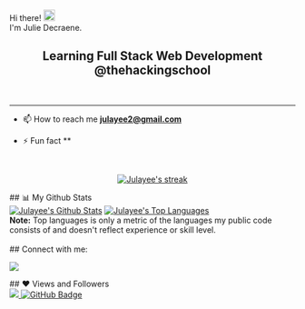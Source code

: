 <br>Hi there! <img src="https://user-images.githubusercontent.com/42378118/110234147-e3259600-7f4e-11eb-95be-0c4047144dea.gif" width="20"><br>
I'm Julie Decraene.<br>
<h2 align="center">Learning Full Stack Web Development @thehackingschool</h2> <br>
<!--
- 👯 I’m looking to collaborate on **OpenSource Projects**

- 👨‍💻 All of my projects are available at **[My Portfolio](https://julayee.com)**

I'm a software engineer with a love for frontend web development. I'm currently working with React to create easy-to-use and beautiful web apps. I strive to make the technology industry more accessible to aspiring developers and engineers by creating content to share the mistakes I've made and lessons I've learned along my software engineering journey so far.
**Fun Facts**
🌟  The first language I used to program "Hello World" was Java
🧁  I've always loved baking and owned a cupcake business for a short period of time
📚  I love Marvel movies and have recently started diving into the comics. My current favorite character is **Doctor Strange**
✈️  I love to travel to new places, but *somehow* always find myself booking trips to Disney World
🎮  If I'm not coding or creating content, you'll likely find me playing a video game. My face game of all time is **The Legend of Zelda: Twilight Princess**, but the game I loved the most this year was **Persona 5: Royal**
-->
## 🔨 My Current Tech Stack
[![My Skills](https://skillicons.dev/icons?i=vscode,github,html,css,js,react,redux)](https://skillicons.dev)
---
<!-- 
## ✏️ Currently Learning

🖥️ **JavaScript** - It doesn't matter how long I've used JavaScript, I'll always be *learning* JavaScript

-->
---

- 📫 How to reach me **julayee2@gmail.com**

- ⚡ Fun fact **
<br/>
<p align="center">
    <a href="https://github.com/julayee/github-readme-streak-stats">
        <img title="🔥 Get streak stats for your profile at git.io/streak-stats" alt="Julayee's streak" src="https://github-readme-streak-stats.herokuapp.com/?user=julayee&theme=black-ice&hide_border=true&stroke=0000&background=060A0CD0"/>
    </a>
</p>
## 📊 My Github Stats
  <br/>
    <a href="https://github.com/julayee/github-readme-stats"><img alt="Julayee's Github Stats" src="https://github-readme-stats.vercel.app/api?username=julayee&show_icons=true&count_private=true&theme=react&hide_border=true&bg_color=0D1117" /></a>
  <a href="https://github.com/julayee/github-readme-stats"><img alt="Julayee's Top Languages" src="https://github-readme-stats.vercel.app/api/top-langs/?username=julayee&langs_count=8&count_private=true&layout=compact&theme=react&hide_border=true&bg_color=0D1117" /></a>
  <br/>
  <b>Note:</b> Top languages is only a metric of the languages my public code consists of and doesn't reflect experience or skill level.
<br/>
<br/>
## Connect with me:
<p align="left">
<a href = "https://www.linkedin.com/in/julie-decraene-436967238/"><img src="https://img.icons8.com/fluent/48/000000/linkedin.png"/></a>
</p>
## ❤ Views and Followers <br/>
<a href="https://github.com/Meghna-DAS/github-profile-views-counter">
    <img src="https://komarev.com/ghpvc/?username=julayee">
</a>
<a href="https://github.com/julayee?tab=followers"><img src="https://img.shields.io/github/followers/julayee?label=Followers&style=social" alt="GitHub Badge"></a>

